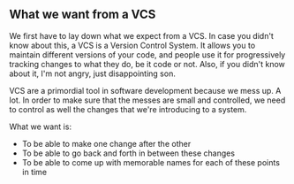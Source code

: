 ## What we want from a VCS

We first have to lay down what we expect from a VCS. In case you didn't know about this, a VCS is a Version Control System. It allows you to maintain different versions of your code, and people use it for progressively tracking changes to what they do, be it code or not. Also, if you didn't know about it, I'm not angry, just disappointing son.

VCS are a primordial tool in software development because we mess up. A lot. In order to make sure that the messes are small and controlled, we need to control as well the changes that we're introducing to a system.

What we want is:

* To be able to make one change after the other
* To be able to go back and forth in between these changes
* To be able to come up with memorable names for each of these points in time

 